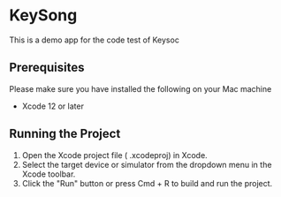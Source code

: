 # KeySong

This is a demo app for the code test of Keysoc



## Prerequisites

Please make sure you have installed the following on your Mac machine

- Xcode 12 or later


## Running the Project

1. Open the Xcode project file ( .xcodeproj) in Xcode.
2. Select the target device or simulator from the dropdown menu in the Xcode toolbar.
3. Click the "Run" button or press Cmd + R to build and run the project.

